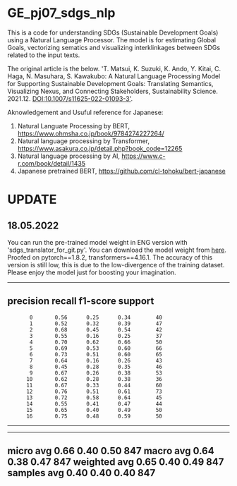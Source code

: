 # GE_pj07_sdgs_nlp

This is a code for understanding SDGs (Sustainable Development Goals) using a Natural Language Processor.
The model is for estimating Global Goals, vectorizing sematics and visualizing interklinkages between SDGs related to the input texts.

The original article is the below.
'T. Matsui, K. Suzuki, K. Ando, Y. Kitai, C. Haga, N. Masuhara, S. Kawakubo: A Natural Language Processing Model for Supporting Sustainable Development Goals: Translating Semantics, Visualizing Nexus, and Connecting Stakeholders, Sustainability Science. 2021.12. <a href="https://link.springer.com/article/10.1007/s11625-022-01093-3">DOI:10.1007/s11625-022-01093-3'</a>.

Aknowledgement and Usuful reference for Japanese:
1. Natural Languate Processing by BERT, https://www.ohmsha.co.jp/book/9784274227264/
2. Natural language processing by Transformer, https://www.asakura.co.jp/detail.php?book_code=12265
3. Natural language processing by AI, https://www.c-r.com/book/detail/1435
4. Japanese pretrained BERT, https://github.com/cl-tohoku/bert-japanese

# UPDATE
## 18.05.2022
You can run the pre-trained model weight in ENG version with 'sdgs_translator_for_git.py'. You can download the model weight from <a href = "https://www.dropbox.com/s/owzc1u6khhpe6js/best_model_gpu.pth?dl=0">here</a>. Proofed on pytorch==1.8.2, transformers==4.16.1. The accuracy of this version is still low, this is due to the low-divergence of the training dataset. Please enjoy the model just for boosting your imagination.

-----------------------------------------------------------------
  precision    recall  f1-score   support
-----------------------------------------------------------------
           0       0.56      0.25      0.34        40
           1       0.52      0.32      0.39        47
           2       0.68      0.45      0.54        42
           3       0.55      0.16      0.25        37
           4       0.70      0.62      0.66        50
           5       0.69      0.53      0.60        66
           6       0.73      0.51      0.60        65
           7       0.64      0.16      0.26        43
           8       0.45      0.28      0.35        46
           9       0.67      0.26      0.38        53
          10       0.62      0.28      0.38        36
          11       0.67      0.33      0.44        60
          12       0.76      0.51      0.61        73
          13       0.72      0.58      0.64        45
          14       0.55      0.41      0.47        44
          15       0.65      0.40      0.49        50
          16       0.75      0.48      0.59        50
-----------------------------------------------------------------
-----------------------------------------------------------------
   micro avg       0.66      0.40      0.50       847
   macro avg       0.64      0.38      0.47       847
weighted avg       0.65      0.40      0.49       847
 samples avg       0.40      0.40      0.40       847
 -----------------------------------------------------------------
